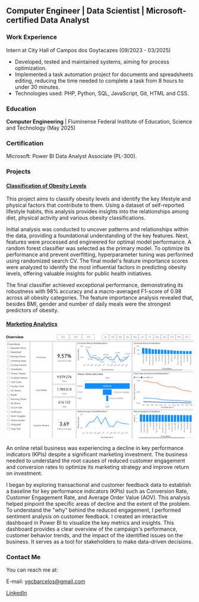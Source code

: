 ## Computer Engineer | Data Scientist | Microsoft-certified Data Analyst

### Work Experience

Intern at City Hall of Campos dos Goytacazes (09/2023 - 03/2025)
- Developed, tested and maintained systems, aiming for process optimization.
- Implemented a task automation project for documents and spreadsheets editing, reducing the time needed to complete a task from 8 hours to under 30 minutes.
- Technologies used: PHP, Python, SQL, JavaScript, Git, HTML and CSS.

### Education

**Computer Engineering** | Fluminense Federal Institute of Education, Science and Technology (May 2025)

### Certification

Microsoft: Power BI Data Analyst Associate (PL-300).

### Projects

#### [Classification of Obesity Levels](https://github.com/yanbarcelos/classification-obesity-levels)

This project aims to classify obesity levels and identify the key lifestyle and physical factors that contribute to them. Using a dataset of self-reported lifestyle habits, this analysis provides insights into the relationships among diet, physical activity and various obesity classifications.

Initial analysis was conducted to uncover patterns and relationships within the data, providing a foundational understanding of the key features. Next, features were processed and engineered for optimal model performance. A random forest classifier was selected as the primary model. To optimize its performance and prevent overfitting, hyperparameter tuning was performed using randomized search CV. The final model's feature importance scores were analyzed to identify the most influential factors in predicting obesity levels, offering valuable insights for public health initiatives.

The final classifier achieved exceptional performance, demonstrating its robustness with 98% accuracy and a macro-averaged F1-score of 0.98 across all obesity categories. The feature importance analysis revealed that, besides BMI, gender and number of daily meals were the strongest predictors of obesity.

#### [Marketing Analytics](https://github.com/yanbarcelos/marketing-analytics)

![marketing-analytics-report](/assets/img/marketing-analytics-report-overview.png)

An online retail business was experiencing a decline in key performance indicators (KPIs) despite a significant marketing investment. The business needed to understand the root causes of reduced customer engagement and conversion rates to optimize its marketing strategy and improve return on investment.

I began by exploring transactional and customer feedback data to establish a baseline for key performance indicators (KPIs) such as Conversion Rate, Customer Engagement Rate, and Average Order Value (AOV). This analysis helped pinpoint the specific areas of decline and the extent of the problem. To understand the "why" behind the reduced engagement, I performed sentiment analysis on customer feedback. I created an interactive dashboard in Power BI to visualize the key metrics and insights. This dashboard provides a clear overview of the campaign's performance, customer behavior trends, and the impact of the identified issues on the business. It serves as a tool for stakeholders to make data-driven decisions.

### Contact Me

You can reach me at:

E-mail: ygcbarcelos@gmail.com

[LinkedIn](https://www.linkedin.com/in/yangcbarcelos/)
